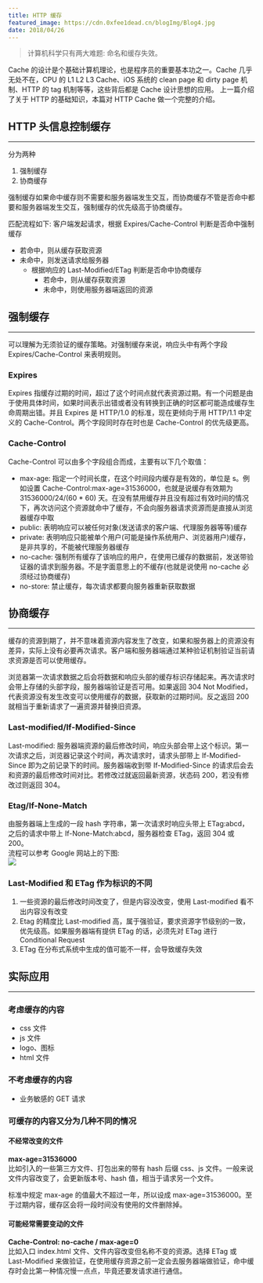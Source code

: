 ```yaml
---
title: HTTP 缓存
featured_image: https://cdn.0xfee1dead.cn/blogImg/Blog4.jpg
date: 2018/04/26
---
```


> 计算机科学只有两大难题: 命名和缓存失效。

Cache 的设计是个基础计算机理论，也是程序员的重要基本功之一。Cache 几乎无处不在，CPU 的 L1 L2 L3 Cache、iOS 系统的 clean page 和 dirty page 机制、HTTP 的 tag 机制等等，这些背后都是 Cache 设计思想的应用。
上一篇介绍了关于 HTTP 的基础知识，本篇对 HTTP Cache 做一个完整的介绍。

## HTTP 头信息控制缓存
***  
分为两种
1. 强制缓存
2. 协商缓存  

强制缓存如果命中缓存则不需要和服务器端发生交互，而协商缓存不管是否命中都要和服务器端发生交互，强制缓存的优先级高于协商缓存。  

匹配流程如下: 
客户端发起请求，根据 Expires/Cache-Control 判断是否命中强制缓存
- 若命中，则从缓存获取资源
- 未命中，则发送请求给服务器
  - 根据响应的 Last-Modified/ETag 判断是否命中协商缓存
    - 若命中，则从缓存获取资源
    - 未命中，则使用服务器端返回的资源  

## 强制缓存
***  
可以理解为无须验证的缓存策略。对强制缓存来说，响应头中有两个字段 Expires/Cache-Control 来表明规则。  

### Expires
Expires 指缓存过期的时间，超过了这个时间点就代表资源过期。有一个问题是由于使用具体时间，如果时间表示出错或者没有转换到正确的时区都可能造成缓存生命周期出错。并且 Expires 是 HTTP/1.0 的标准，现在更倾向于用 HTTP/1.1 中定义的 Cache-Control。两个字段同时存在时也是 Cache-Control 的优先级更高。

### Cache-Control
Cache-Control 可以由多个字段组合而成，主要有以下几个取值：
- max-age: 指定一个时间长度，在这个时间段内缓存是有效的，单位是 s。例如设置 Cache-Control:max-age=31536000，也就是说缓存有效期为 31536000/24/(60 * 60) 天。在没有禁用缓存并且没有超过有效时间的情况下，再次访问这个资源就命中了缓存，不会向服务器请求资源而是直接从浏览器缓存中取
- public: 表明响应可以被任何对象(发送请求的客户端、代理服务器等等)缓存
- private: 表明响应只能被单个用户(可能是操作系统用户、浏览器用户)缓存，是非共享的，不能被代理服务器缓存
- no-cache: 强制所有缓存了该响应的用户，在使用已缓存的数据前，发送带验证器的请求到服务器。不是字面意思上的不缓存(也就是说使用 no-cache 必须经过协商缓存)
- no-store: 禁止缓存，每次请求都要向服务器重新获取数据

## 协商缓存
***  
缓存的资源到期了，并不意味着资源内容发生了改变，如果和服务器上的资源没有差异，实际上没有必要再次请求。客户端和服务器端通过某种验证机制验证当前请求资源是否可以使用缓存。

浏览器第一次请求数据之后会将数据和响应头部的缓存标识存储起来。再次请求时会带上存储的头部字段，服务器端验证是否可用。如果返回 304 Not Modified，代表资源没有发生改变可以使用缓存的数据，获取新的过期时间。反之返回 200 就相当于重新请求了一遍资源并替换旧资源。

### Last-modified/If-Modified-Since
Last-modified: 服务器端资源的最后修改时间，响应头部会带上这个标识。第一次请求之后，浏览器记录这个时间，再次请求时，请求头部带上 If-Modified-Since 即为之前记录下的时间。服务器端收到带 If-Modified-Since 的请求后会去和资源的最后修改时间对比。若修改过就返回最新资源，状态码 200，若没有修改过则返回 304。

### Etag/If-None-Match
由服务器端上生成的一段 hash 字符串，第一次请求时响应头带上 ETag:abcd，之后的请求中带上 If-None-Match:abcd，服务器检查 ETag，返回 304 或 200。  
流程可以参考 Google 网站上的下图:   
![](https://cdn.0xfee1dead.cn/contentImg/http-cache/http-cache-control.png)

### Last-Modified 和 ETag 作为标识的不同
1. 一些资源的最后修改时间改变了，但是内容没改变，使用 Last-modified 看不出内容没有改变
2. Etag 的精度比 Last-modified 高，属于强验证，要求资源字节级别的一致，优先级高。如果服务器端有提供 ETag 的话，必须先对 ETag 进行 Conditional Request
3. ETag 在分布式系统中生成的值可能不一样，会导致缓存失效

## 实际应用
***  
### 考虑缓存的内容
- css 文件
- js 文件
- logo、图标
- html 文件

### 不考虑缓存的内容
- 业务敏感的 GET 请求

### 可缓存的内容又分为几种不同的情况
#### 不经常改变的文件
**max-age=31536000**  
比如引入的一些第三方文件、打包出来的带有 hash 后缀 css、js 文件。一般来说文件内容改变了，会更新版本号、hash 值，相当于请求另一个文件。

标准中规定 max-age 的值最大不超过一年，所以设成 max-age=31536000。至于过期内容，缓存区会将一段时间没有使用的文件删除掉。

#### 可能经常需要变动的文件
**Cache-Control: no-cache / max-age=0**    
比如入口 index.html 文件、文件内容改变但名称不变的资源。选择 ETag 或 Last-Modified 来做验证，在使用缓存资源之前一定会去服务器端做验证，命中缓存时会比第一种情况慢一点点，毕竟还要发请求进行通信。